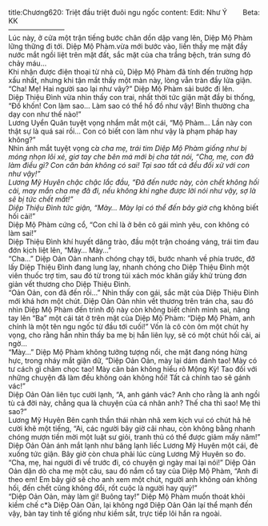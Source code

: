 title:Chương620: Triệt đầu triệt đuôi ngu ngốc
content:
Edit: Như Ý        Beta: KK<br>————————<br>Lúc này, ở cửa một trận tiếng bước chân dồn dập vang lên, Diệp Mộ Phàm lững thững đi tới. Diệp Mộ Phàm.vừa mới bước vào, liền thấy mẹ mặt đầy nước mắt ngồi liệt trên mặt đất, sắc mặt của cha trắng bệch, trán sưng đỏ chảy máu…<br>Khi nhận được điện thoại từ nhà cũ, Diệp Mộ Phàm đã tính đến trường hợp xấu nhất, nhưng khi tận mắt thấy một màn này, lòng vẫn tràn đầy lửa giận. “Cha! Mẹ! Hai người sao lại như vây?” Diệp Mộ Phàm sải bước đi lên.<br>Diệp Thiệu Đình vừa nhìn thấy con trai, nhất thời tức giận mặt đầy bi thống, “Đồ khốn! Con làm sao… Làm sao có thể hồ đồ như vậy! Bình thường cha dạy con như thế nào!”<br>Lương Uyển Quân tuyệt vọng nhắm mắt một cái, “Mộ Phàm… Lần này con thật sự là quá sai rồi… Con có biết con làm như vậy là phạm pháp hay không?”<br>Nhìn ánh mắt tuyệt vọng c*̉a cha mẹ, trái tim Diệp Mộ Phàm giống như bị móng nhọn lôi xé, giơ tay che bên má mới bị cha tát nói, “Cha, mẹ, con đã làm điều gì? Con căn bản không có sai! Tại sao tất cả đều đối xử với con như vậy!”<br>Lương Mỹ Huyên chậc chậc lắc đầu, “Đã đến nước này, còn chết không hối cải, may mắn cha mẹ đã đi, nếu không khi nghe được lời nói như vậy, sợ là sẽ bị tức chết mất!”<br>Diệp Thiệu Đình tức giận, “Mày… Mày lại có thể đến bây giờ c*̃ng không biết hối cải!”<br>Diệp Mộ Phàm cứng cổ, “Con chỉ là ở bên cô gái mình yêu, con không có làm sai!”<br>Diệp Thiệu Đình khí huyết dâng trào, đầu một trận choáng váng, trái tim đau đớn kịch liệt lên, “Mày… Mày…”<br>“Cha…” Diệp Oản Oản nhanh chóng chạy tới, bước nhanh về phía trước, đỡ lấy Diệp Thiệu Đình đang lung lay, nhanh chóng cho Diệp Thiệu Đình một viên thuốc trợ tim, sau đó từ trong túi xách móc khăn giấy khử trùng đơn giản vết thương cho Diệp Thiệu Đình.<br>“Oản Oản, con đã đến rồi…” Nhìn thấy con gái, sắc mặt của Diệp Thiệu Đình mới khá hơn một chút. Diệp Oản Oản nhìn vết thương trên trán cha, sau đó nhìn Diệp Mộ Phàm đến trình độ này còn không̣ biết chính mình sai, nâng tay lên “Ba” một cái tát ở trên mặt của Diệp Mộ Phàm: “Diệp Mộ Phàm, anh chính là một tên ngu ngốc từ đầu tới cuối!” Vốn là cô còn ôm một chút hy vọng, cho rằng hắn nhìn thấy ba mẹ bị hắn liên lụy, sẽ có một chút hối cải, ai ngờ…<br>“Mày…” Diệp Mộ Phàm không tưởng tượng nổi, che mặt đang nóng hừng hực, trong nháy mắt giận dữ, “Diệp Oản Oản, mày lại dám đánh tao! Mày có tư cách gì châm chọc tao! Mày căn bản không hiểu rõ Mộng Kỳ! Tao đối với những chuyện đã làm đều không oán không hối! Tất cả chính tao sẽ gánh vác!”<br>Diệp Oản Oản liên tục cười lạnh, “A, anh gánh vác? Anh cho rằng là anh ngồi tù cả đời này, chẳng qua là chuyện của cá nhân anh? Thế cha thì sao! Mẹ thì sao?”<br>Lương Mỹ Huyên Bên cạnh thần thái nhàn nhã xem kịch vui có chút hả hê cười khẽ một tiếng, “Ai, các người bây giờ cãi nhau, còn không bằng nhanh chóng mượn tiền mời một luật sư giỏi, tranh thủ có thể được giảm mấy năm!” Diệp Oản Oản ánh mắt lạnh như băng lạnh liếc Lương Mỹ Huyên một cái, đè xuống tức giận. Bây giờ còn chưa phải lúc cùng Lương Mỹ Huyên so đo.<br>“Cha, mẹ, hai người đi về trước đi, có chuyện gì ngày mai lại nói!” Diệp Oản Oản dặn dò cha mẹ một câu, sau đó nắm cổ tay của Diệp Mộ Phàm, “Anh đi theo em! Em bây giờ sẽ cho anh xem một chút, người anh không oán không hối, đến chết cũng không đổi, rốt cuộc là người hay quỷ!”<br>“Diệp Oản Oản, mày làm gì! Buông tay!” Diệp Mộ Phàm muốn thoát khỏi kiềm chế c*̉a Diệp Oản Oản, lại không ngớ Diệp Oản Oản lạí thể mạnh đến vậy, bàn tay tinh tế giống như kiềm sắt, trực tiếp lôi hắn ra ngoài.